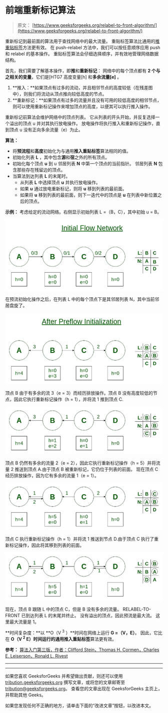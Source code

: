 # 前端重新标记算法

> 原文： [https://www.geeksforgeeks.org/relabel-to-front-algorithm/](https://www.geeksforgeeks.org/relabel-to-front-algorithm/)

重新标记到最前面的算法用于查找网络中的最大流量。 重贴标签算法比通用的[推重贴标签](https://www.geeksforgeeks.org/push-relabel-algorithm-set-1-introduction-and-illustration/)方法更有效。 在 push-relabel 方法中，我们可以按任意顺序应用 push 和 relabel 的基本操作。 重贴标签算法会仔细选择顺序，并有效地管理网络数据结构。

首先，我们需要了解基本操作，即**推**和**重新标记**：
网络中的每个顶点都有 **2 个与之相关的变量**，它们是[HTG7 高度变量[h] 和**多余流量[e]** 。

1.  **推入：**如果顶点有过多的流动，并且相邻节点的高度较低（在残差图中），则我们将流动从顶点推向较低高度的节点。
2.  **重新标记：**如果顶点有过多的流量并且没有可用的较低高度的相邻节点，则可以使用重新标记操作来增加顶点的高度，以便其可以执行推入操作。

重新标记前算法会维护网络中的顶点列表。 它从列表的开头开始，并反复选择一个溢出的顶点 u 并对其执行放电操作。
放电操作将执行推入和重新标记操作，直到顶点 u 没有正向多余流量（e）为止。

**算法：**

*   将**预流程**和**高度**初始化为与通用**推入重贴标签**算法相同的值。
*   初始化列表 **L** ，其中包含**源**和**宿**之外的所有顶点。
*   初始化每个顶点 **u** 到 u 邻居列表 **N** 中第一个顶点的当前指针。 邻居列表 **N** 包含那些存在残留边的顶点。
*   当算法到达列表 **L** 的末尾时。
    *   从列表 **L** 中选择顶点 **u** 并执行放电操作。
    *   如果 **u** 通过放电重新标记，则将 **u** 移到列表的最前面。
    *   如果将 **u** 移到列表的最前面，则下一迭代中的顶点是 **u** 在列表中新位置之后的顶点。

**示例：**
考虑给定的流动网络。右侧显示初始列表 L =（B，C），其中初始 u = B。

![](img/0fb2ebe37cdaf1123d82bc0590712a69.png)

在预流初始化操作之后，在列表 L 中的每个顶点下是其邻居列表 N，其中当前邻居盘旋了。

![](img/2faacbc9aeb6c44f0badfa89a32079f2.png)

顶点 B 由于有多余的流 3（e = 3）而经历排放操作。顶点 B 没有高度较低的节点，因此它执行重新标记操作（h = 1），并将流 1 推到顶点 C.

![](img/4862d50b5ec983e468ee4d8e6830f57a.png)

顶点 B 仍然有多余的流量 2（e = 2），因此它执行重新标记操作（h = 5）并将流量 2 推送到顶点 A.由于顶点 B 被重新标记，它仍位于列表的前面。 现在顶点 C 经历排放操作，因为它有多余的流量 1（e = 1）。

![](img/6ed543a7e33e4854c6f91e14ddde9019.png)

顶点 C 执行重新标记操作（h = 1）并将流 1 推送到节点 D.由于顶点 C 执行了重新标记操作，因此将其移到列表的前面。

![](img/ee2a5b72398eb242abc0fefd18849a02.png)

现在，顶点 B 跟随 L 中的顶点 C，但是 B 没有多余的流量。 RELABEL-TO-FRONT 已到达列表 L 的末尾并终止。 没有溢出的顶点，因此预流是最大流。 这里最大流量是 1。

**时间复杂度：**以 **O（V <sup>3</sup> ）**时间在网络上运行 **G =（V，E）**。 因此，它比在 **O（V <sup>2</sup> E）**时间运行的通用**推入重贴标签**算法更有效。

**参考：** [算法入门第三版，作者：Clifford Stein，Thomas H. Cormen，Charles E. Leiserson，Ronald L. Rivest](http://www.euroinformatica.ro/documentation/programming/!!!Algorithms_CORMEN!!!/DDU0165.html)



* * *

* * *

如果您喜欢 GeeksforGeeks 并希望做出贡献，则还可以使用 [tribution.geeksforgeeks.org](https://contribute.geeksforgeeks.org/) 撰写文章，或将您的文章邮寄至 tribution@geeksforgeeks.org。 查看您的文章出现在 GeeksforGeeks 主页上，并帮助其他 Geeks。

如果您发现任何不正确的地方，请单击下面的“改进文章”按钮，以改进本文。